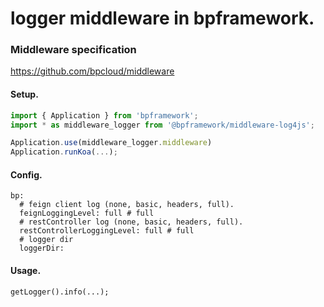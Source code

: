 # logger middleware in bpframework.

### Middleware specification

https://github.com/bpcloud/middleware


#### Setup.

```js
import { Application } from 'bpframework';
import * as middleware_logger from '@bpframework/middleware-log4js';

Application.use(middleware_logger.middleware)
Application.runKoa(...);
```

#### Config.

```properties
bp:
  # feign client log (none, basic, headers, full).
  feignLoggingLevel: full # full
  # restController log (none, basic, headers, full).
  restControllerLoggingLevel: full # full
  # logger dir
  loggerDir: 
```


#### Usage.

```
getLogger().info(...);
```